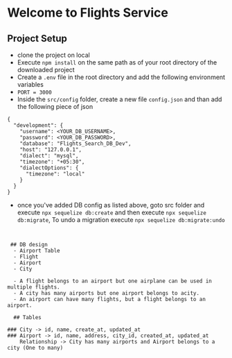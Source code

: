 # Welcome to Flights Service


## Project Setup
- clone the project on local
- Execute `npm install` on the same path as of your root directory of the downloaded project
- Create a `.env` file in the root directory and add the following environment variables
 - `PORT = 3000`
- Inside the `src/config` folder, create a new file `config.json` and than add the following piece of json

```
{
  "development": {
    "username": <YOUR_DB_USERNAME>,
    "password": <YOUR_DB_PASSWORD>,
    "database": "Flights_Search_DB_Dev",
    "host": "127.0.0.1",
    "dialect": "mysql",
    "timezone": "+05:30", 
    "dialectOptions": {
      "timezone": "local"
    } 
  }
}
```
- once you've added DB config as listed above, goto src folder and execute `npx sequelize db:create`
and then execute `npx sequelize db:migrate`, To undo a migration execute `npx sequelize db:migrate:undo`
```
 

 ## DB design
  - Airport Table
  - Flight
  - Airport
  - City

  - A flight belongs to an airport but one airplane can be used in multiple flights.
  - A city has many airports but one airport belongs to acity.
  - An airport can have many flights, but a flight belongs to an airport.

  ## Tables

### City -> id, name, create_at, updated_at
### Airport -> id, name, address, city_id, created_at, updated_at
    Relationship -> City has many airports and Airport belongs to a city (One to many) 
     